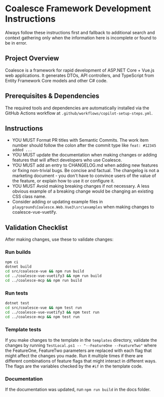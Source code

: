 # Coalesce Framework Development Instructions

Always follow these instructions first and fallback to additional search and context gathering only when the information here is incomplete or found to be in error.

## Project Overview

Coalesce is a framework for rapid development of ASP.NET Core + Vue.js web applications. It generates DTOs, API controllers, and TypeScript from Entity Framework Core models and other C# code.

## Prerequisites & Dependencies

The required tools and dependencies are automatically installed via the GitHub Actions workflow at `.github/workflows/copilot-setup-steps.yml`.

## Instructions

- YOU MUST Format PR titles with Semantic Commits. The work item number should follow the colon after the commit type like `feat: #12345 added ...`
- YOU MUST update the documentation when making changes or adding features that will affect developers who use Coalesce.
- YOU MUST add an entry to CHANGELOG.md when adding new features or fixing non-trivial bugs. Be concise and factual. The changelog is not a marketing document - you don't have to convince users of the value of the feature, or explain how to use it or configure it.
- YOU MUST Avoid making breaking changes if not necessary. A less obvious example of a breaking change would be changing an existing CSS class name.
- Consider adding or updating example files in `playground\Coalesce.Web.Vue3\src\examples` when making changes to coalesce-vue-vuetify.

## Validation Checklist

After making changes, use these to validate changes:

### Run builds

```bash
npm ci
dotnet build
cd src/coalesce-vue && npm run build
cd ../coalesce-vue-vuetify3 && npm run build
cd ../coalesce-mcp && npm run build
```

### Run tests

```bash
dotnet test
cd src/coalesce-vue && npm test run
cd ../coalesce-vue-vuetify3 && npm test run
cd ../coalesce-mcp && npm test run
```

### Template tests

If you make changes to the template in the `templates` directory, validate the changes by running `TestLocal.ps1 -- "--FeatureOne --FeatureTwo"` where the FeatureOne, FeatureTwo parameters are replaced with each flag that might affect the changes you made. Run it multiple times if there are different combinations of feature flags that might interact in different ways. The flags are the variables checked by the `#if` in the template code.

### Documentation

If the documentation was updated, run `npm run build` in the docs folder.
